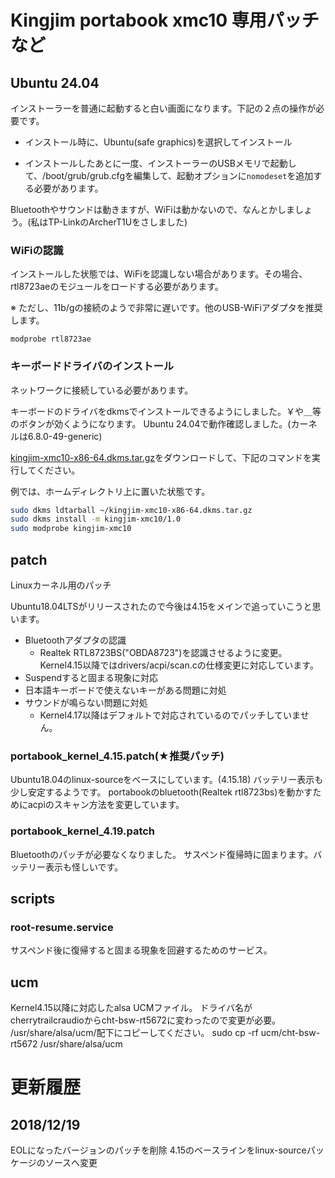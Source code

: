 # Kingjim portabook xmc10 専用パッチなど

## Ubuntu 24.04

インストーラーを普通に起動すると白い画面になります。下記の２点の操作が必要です。
- インストール時に、Ubuntu(safe graphics)を選択してインストール

- インストールしたあとに一度、インストーラーのUSBメモリで起動して、/boot/grub/grub.cfgを編集して、起動オプションに```nomodeset```を追加する必要があります。

Bluetoothやサウンドは動きますが、WiFiは動かないので、なんとかしましょう。(私はTP-LinkのArcherT1Uをさしました)
### WiFiの認識

インストールした状態では、WiFiを認識しない場合があります。その場合、rtl8723aeのモジュールをロードする必要があります。

※ ただし、11b/gの接続のようで非常に遅いです。他のUSB-WiFiアダプタを推奨します。

```
modprobe rtl8723ae
```

### キーボードドライバのインストール

ネットワークに接続している必要があります。

キーボードのドライバをdkmsでインストールできるようにしました。￥や＿等のボタンが効くようになります。
Ubuntu 24.04で動作確認しました。(カーネルは6.8.0-49-generic)

[kingjim-xmc10-x86-64.dkms.tar.gz](dkms/kingjim-xmc10-x86-64.dkms.tar.gz)をダウンロードして、下記のコマンドを実行してください。

例では、ホームディレクトリ上に置いた状態です。

```bash
sudo dkms ldtarball ~/kingjim-xmc10-x86-64.dkms.tar.gz
sudo dkms install -m kingjim-xmc10/1.0
sudo modprobe kingjim-xmc10
```


## patch

Linuxカーネル用のパッチ

Ubuntu18.04LTSがリリースされたので今後は4.15をメインで追っていこうと思います。

- Bluetoothアダプタの認識
	- Realtek RTL8723BS("OBDA8723")を認識させるように変更。
Kernel4.15以降ではdrivers/acpi/scan.cの仕様変更に対応しています。
- Suspendすると固まる現象に対応
- 日本語キーボードで使えないキーがある問題に対処
- サウンドが鳴らない問題に対処
	- Kernel4.17以降はデフォルトで対応されているのでパッチしていません。
### portabook_kernel_4.15.patch(★推奨パッチ)
  Ubuntu18.04のlinux-sourceをベースにしています。(4.15.18)
  バッテリー表示も少し安定するようです。
  portabookのbluetooth(Realtek rtl8723bs)を動かすためにacpiのスキャン方法を変更しています。

### portabook_kernel_4.19.patch
  Bluetoothのパッチが必要なくなりました。
  サスペンド復帰時に固まります。バッテリー表示も怪しいです。

## scripts
### root-resume.service
  サスペンド後に復帰すると固まる現象を回避するためのサービス。

## ucm
Kernel4.15以降に対応したalsa UCMファイル。
  ドライバ名がcherrytrailcraudioからcht-bsw-rt5672に変わったので変更が必要。
  /usr/share/alsa/ucm/配下にコピーしてください。
sudo cp -rf ucm/cht-bsw-rt5672 /usr/share/alsa/ucm

# 更新履歴
## 2018/12/19 
EOLになったバージョンのパッチを削除
4.15のベースラインをlinux-sourceパッケージのソースへ変更

